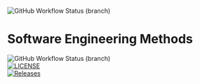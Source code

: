 ![GitHub Workflow Status (branch)](https://img.shields.io/github/actions/workflow/status/LouisMitch/sem/main.yml?branch=master)  
# Software Engineering Methods
![GitHub Workflow Status (branch)](https://img.shields.io/github/actions/workflow/status/louisMitch/sem/main.yml?branch=develop)  
[![LICENSE](https://img.shields.io/github/license/LouisMitch/sem.svg?style=flat-square)](https://github.com/LouisMitch/sem/blob/master/LICENSE)  
[![Releases](https://img.shields.io/github/release/LuisMitch/sem/all.svg?style=flat-square)](https://github.com/LouisMitch/sem/releases)
